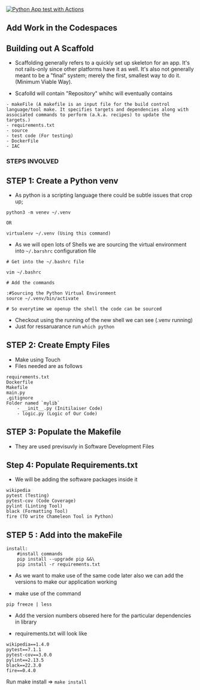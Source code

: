 [![Python App test with Actions](https://github.com/adityadhopade/realtime-python-aws-ms/actions/workflows/devops.yaml/badge.svg)](https://github.com/adityadhopade/realtime-python-aws-ms/actions/workflows/devops.yaml)


## Add Work in the Codespaces

## Building out A Scaffold 

- Scaffolding generally refers to a quickly set up skeleton for an app. It's not rails-only since other platforms have it as well. It's also not generally meant to be a "final" system; merely the first, smallest way to do it. (Minimum Viable Way).

- Scafolld will contain "Repository" whihc will eventually contains
```
- makeFile (A makefile is an input file for the build control language/tool make. It specifies targets and dependencies along with associated commands to perform (a.k.a. recipes) to update the targets.)
- requirements.txt
- source
- test code (For testing)
- DockerFile 
- IAC
```

### STEPS INVOLVED

## STEP 1: Create a Python venv
- As python is a scripting language there could be subtle issues that crop up; 
```
python3 -m venev ~/.venv

OR

virtualenv ~/.venv (Using this command)
```


- As we will open lots of Shells we are sourcing the virtual environment into `~/.barshrc` configuration file
```
# Get into the ~/.bashrc file

vim ~/.bashrc

# Add the commands

:#Sourcing the Python Virtual Environment
source ~/.venv/bin/activate

# So everytime we openup the shell the code can be sourced
```

- Checkout using the running of the new shell we can see (.venv running) 
- Just for ressaruarance run `which python`

## STEP 2: Create Empty Files

- Make using Touch
- Files needed are as follows
```
requirements.txt
Dockerfile
Makefile
main.py
.gitignore
Folder named `mylib`
    - __init__.py (Initilaiser Code)
    - logic.py (Logic of Our Code)

```

## STEP 3: Populate the Makefile

- They are used previsuvly in Software Development Files

## Step 4: Populate Requirements.txt

- We will be adding the software packages inside it

```
wikipedia
pytest (Testing)
pytest-cov (Code Coverage)
pylint (Linting Tool)
black (Formatting Tool)
fire (TO write Chameleon Tool in Python)
```

## STEP 5 : Add into the makeFile

```
install:
    #install commands
    pip install --upgrade pip &&\
    pip install -r requirements.txt
```
- As we want to make use of the same code later also we can add the versions to make our application working

- make use of the command
```
pip freeze | less
```

- Add the version numbers obsered here for the particular dependencies in library

- requirements.txt will look like
```
wikipedia==1.4.0
pytest==7.1.1
pytest-cov==3.0.0
pylint==2.13.5
black==22.3.0
fire==0.4.0
```
Run make install => ``` make install ```
